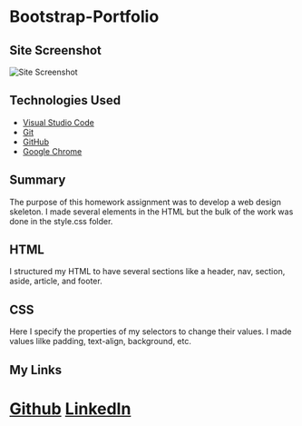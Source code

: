 # Bootstrap-Portfolio
## Site Screenshot
![Site Screenshot](site-screenshot.png)

## Technologies Used
- [Visual Studio Code](https://code.visualstudio.com/)
- [Git](https://git-scm.com/)
- [GitHub](https://github.com/)
- [Google Chrome](https://www.google.com/chrome/)

## Summary
The purpose of this homework assignment was to develop a web design skeleton. I made several elements in the HTML but the bulk of the work was done in the style.css folder.

## HTML
I structured my HTML to have several sections like a header, nav, section, aside, article, and footer.
## CSS
Here I specify the properties of my selectors to change their values. I made values lilke padding, text-align, background, etc.

## My Links
[Github](https://github.com/dchicchon)
[LinkedIn](https://www.linkedin.com/in/danielchicchon/)
=======
